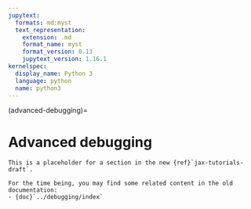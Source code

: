 ```yaml
---
jupytext:
  formats: md:myst
  text_representation:
    extension: .md
    format_name: myst
    format_version: 0.13
    jupytext_version: 1.16.1
kernelspec:
  display_name: Python 3
  language: python
  name: python3
---
```


(advanced-debugging)=
# Advanced debugging

<!--* freshness: { reviewed: '2024-05-03' } *-->

```{note}
This is a placeholder for a section in the new {ref}`jax-tutorials-draft`.

For the time being, you may find some related content in the old documentation:
- {doc}`../debugging/index`
```

